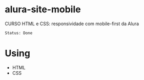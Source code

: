 # alura-site-mobile
CURSO
HTML e CSS: responsividade com mobile-first da Alura
```
Status: Done
```
# Using
* HTML
* CSS
